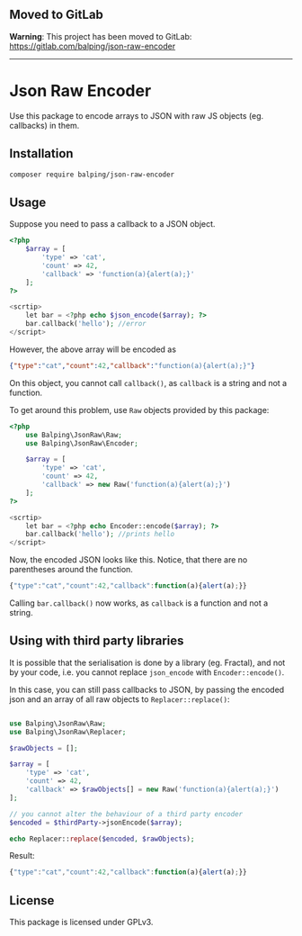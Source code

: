 ## Moved to GitLab

**Warning**: This project has been moved to GitLab: https://gitlab.com/balping/json-raw-encoder

----

# Json Raw Encoder

Use this package to encode arrays to JSON with raw JS objects (eg. callbacks) in them.


## Installation

```bash
composer require balping/json-raw-encoder
```



## Usage

Suppose you need to pass a callback to a JSON object.

```php
<?php
    $array = [
        'type' => 'cat',
        'count' => 42,
        'callback' => 'function(a){alert(a);}'
    ];
?>

<scrtip>
    let bar = <?php echo $json_encode($array); ?>
    bar.callback('hello'); //error
</script>
```

However, the above array will be encoded as

```json
{"type":"cat","count":42,"callback":"function(a){alert(a);}"}
```

On this object, you cannot call `callback()`, as `callback` is a string and not a function.

To get around this problem, use `Raw` objects provided by this package:

```php
<?php
    use Balping\JsonRaw\Raw;
    use Balping\JsonRaw\Encoder;

    $array = [
        'type' => 'cat',
        'count' => 42,
        'callback' => new Raw('function(a){alert(a);}')
    ];
?>

<scrtip>
    let bar = <?php echo Encoder::encode($array); ?>
    bar.callback('hello'); //prints hello
</script>
```

Now, the encoded JSON looks like this. Notice, that there are no parentheses around the function.

```js
{"type":"cat","count":42,"callback":function(a){alert(a);}}
```

Calling `bar.callback()` now works, as `callback` is a function and not a string.

## Using with third party libraries

It is possible that the serialisation is done by a library (eg. Fractal), and not by your code, i.e. you cannot replace `json_encode` with `Encoder::encode()`.

In this case, you can still pass callbacks to JSON, by passing the encoded json and an array of all raw objects to `Replacer::replace()`:

```php

use Balping\JsonRaw\Raw;
use Balping\JsonRaw\Replacer;

$rawObjects = [];

$array = [
    'type' => 'cat',
    'count' => 42,
    'callback' => $rawObjects[] = new Raw('function(a){alert(a);}')
];

// you cannot alter the behaviour of a third party encoder
$encoded = $thirdParty->jsonEncode($array);

echo Replacer::replace($encoded, $rawObjects);
```

Result:

```js
{"type":"cat","count":42,"callback":function(a){alert(a);}}
```

## License

This package is licensed under GPLv3.
